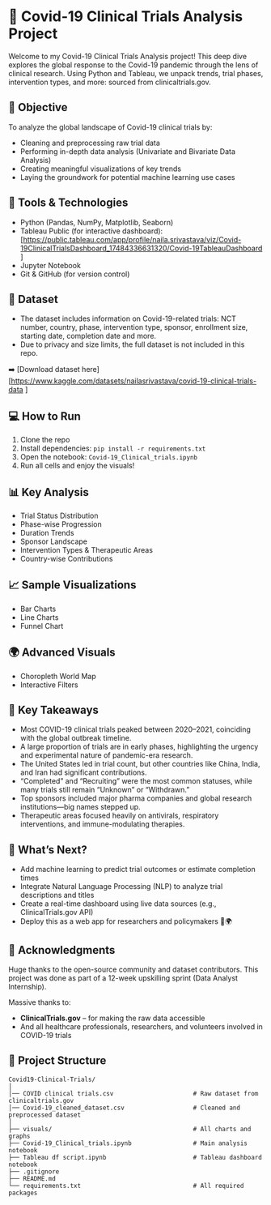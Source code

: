 # 🧬 Covid-19 Clinical Trials Analysis Project

Welcome to my Covid-19 Clinical Trials Analysis project! This deep dive explores the global response to the Covid-19 pandemic through the lens of clinical research. Using Python and Tableau, we unpack trends, trial phases, intervention types, and more: sourced from clinicaltrials.gov.

## 🧠 Objective

To analyze the global landscape of Covid-19 clinical trials by:
- Cleaning and preprocessing raw trial data
- Performing in-depth data analysis (Univariate and Bivariate Data Analysis)
- Creating meaningful visualizations of key trends
- Laying the groundwork for potential machine learning use cases

## 🔧 Tools & Technologies

- Python (Pandas, NumPy, Matplotlib, Seaborn)
- Tableau Public (for interactive dashboard): [https://public.tableau.com/app/profile/naila.srivastava/viz/Covid-19ClinicalTrialsDashboard_17484336631320/Covid-19TableauDashboard ] 
- Jupyter Notebook
- Git & GitHub (for version control)

## 📁 Dataset

- The dataset includes information on Covid-19-related trials: NCT number, country, phase, intervention type, sponsor, enrollment size, starting date, completion date and more.
- Due to privacy and size limits, the full dataset is not included in this repo.

➡️ [Download dataset here] [https://www.kaggle.com/datasets/nailasrivastava/covid-19-clinical-trials-data ]

## 💻 How to Run
1. Clone the repo  
2. Install dependencies: `pip install -r requirements.txt`  
3. Open the notebook: `Covid-19_Clinical_trials.ipynb`  
4. Run all cells and enjoy the visuals!

## 📊 Key Analysis

* Trial Status Distribution
* Phase-wise Progression
* Duration Trends
* Sponsor Landscape
* Intervention Types & Therapeutic Areas
* Country-wise Contributions

## 📈 Sample Visualizations

* Bar Charts
* Line Charts
* Funnel Chart

## 🌍 Advanced Visuals

* Choropleth World Map
* Interactive Filters 

## 📝 Key Takeaways

* Most COVID-19 clinical trials peaked between 2020–2021, coinciding with the global outbreak timeline.
* A large proportion of trials are in early phases, highlighting the urgency and experimental nature of pandemic-era research.
* The United States led in trial count, but other countries like China, India, and Iran had significant contributions.
* “Completed” and “Recruiting” were the most common statuses, while many trials still remain “Unknown” or “Withdrawn.”
* Top sponsors included major pharma companies and global research institutions—big names stepped up.
* Therapeutic areas focused heavily on antivirals, respiratory interventions, and immune-modulating therapies.

## 🧩 What’s Next?

* Add machine learning to predict trial outcomes or estimate completion times
* Integrate Natural Language Processing (NLP) to analyze trial descriptions and titles
* Create a real-time dashboard using live data sources (e.g., ClinicalTrials.gov API)
* Deploy this as a web app for researchers and policymakers 💉🌍

## 🙌 Acknowledgments
Huge thanks to the open-source community and dataset contributors. 
This project was done as part of a 12-week upskilling sprint (Data Analyst Internship).

Massive thanks to:
* **ClinicalTrials.gov** – for making the raw data accessible
* And all healthcare professionals, researchers, and volunteers involved in COVID-19 trials

## 📂 Project Structure

```plaintext
Covid19-Clinical-Trials/
│
│── COVID clinical trials.csv                      # Raw dataset from clinicaltrials.gov
│── Covid-19_cleaned_dataset.csv                   # Cleaned and preprocessed dataset
│
├── visuals/                                       # All charts and graphs
├── Covid-19_Clinical_trials.ipynb                 # Main analysis notebook
├── Tableau df script.ipynb                        # Tableau dashboard notebook
├── .gitignore
├── README.md
└── requirements.txt                               # All required packages
